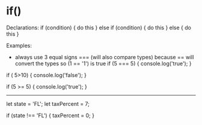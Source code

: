 # if()

Declarations:
if (condition) {
do this
} else if (condition) {
do this
} else {
do this
}

Examples:

- always use 3 equal signs === (will also compare types) because == will convert the types so (1 == '1') is true
  if (5 === 5) {
  console.log('true');
  }

if ( 5>10) {
console.log('false');
}

if (5 >= 5) {
console.log('true');
}

---

let state = 'FL';
let taxPercent = 7;

if (state !== 'FL') {
taxPercent = 0;
}
